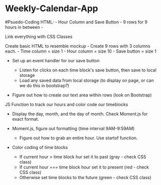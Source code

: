 # Weekly-Calendar-App

#Psuedo-Coding
    HTML:
    - Hour Column and Save Button
    - 9 rows for 9 hours in between
    - 

Link everything with CSS Classes

Create basic HTML to resemble mockup
    - Create 9 rows with 3 columns each.
    - Time column = size 1
    - Hour column = size 10
    - Save button = size 1


- Set up an event handler for our save button
    - Listen for clicks on each time block's save button, then save to local storage
    - Load any saved data from local storage (to display on page, or can we do this in bootstrap?)

- Figure out how to create our text area within rows (look on Bootstrap)

JS Function to track our hours and color code our timeblocks

- Display the day, month, and the day of month. Check Moment.js for exact format. 
- Moment.js, figure out formatting (time interval 9AM-9:59AM)
    - Figure out how to grab an entire hour.  Use startof function. 

- Color coding of time blocks
    - If current hour > time block hur set it to past (gray - check CSS class)
    - If current hour === time block hour set it to present (red - check CSS class)
    - Otherwise set time blocks to the future (green - check CSS class)
